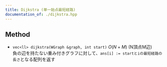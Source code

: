 ```yaml
---
title: Dijkstra (単一始点最短経路)
documentation_of: ./dijkstra.hpp
---
```


## Method

- `vec<ll> dijkstra(WGraph &graph, int start)`
  $O(N+M)$ (N頂点M辺)  
  負の辺を持たない重み付きグラフに対して、`ans[i] := startとiの最短経路の長さ`となる配列を返す

